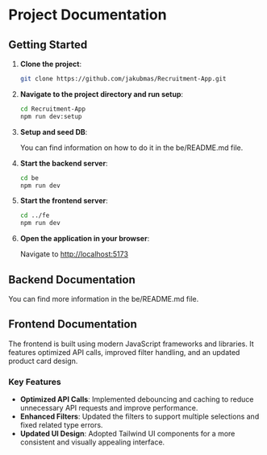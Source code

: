 # Project Documentation

## Getting Started

1. **Clone the project**:

   ```bash
   git clone https://github.com/jakubmas/Recruitment-App.git
   ```

2. **Navigate to the project directory and run setup**:

   ```bash
   cd Recruitment-App
   npm run dev:setup
   ```

3. **Setup and seed DB**:

   You can find information on how to do it in the be/README.md file.

4. **Start the backend server**:

   ```bash
   cd be
   npm run dev
   ```

5. **Start the frontend server**:

   ```bash
   cd ../fe
   npm run dev
   ```

6. **Open the application in your browser**:

   Navigate to [http://localhost:5173](http://localhost:5173)

## Backend Documentation

You can find more information in the be/README.md file.

## Frontend Documentation

The frontend is built using modern JavaScript frameworks and libraries. It features optimized API calls, improved filter handling, and an updated product card design.

### Key Features

- **Optimized API Calls**: Implemented debouncing and caching to reduce unnecessary API requests and improve performance.
- **Enhanced Filters**: Updated the filters to support multiple selections and fixed related type errors.
- **Updated UI Design**: Adopted Tailwind UI components for a more consistent and visually appealing interface.
